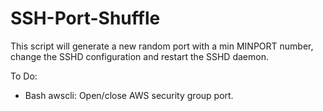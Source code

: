 # SSH-Port-Shuffle
This script will generate a new random port with a min MINPORT number, change the SSHD configuration and restart the SSHD daemon.

To Do:
- Bash awscli: Open/close AWS security group port.
